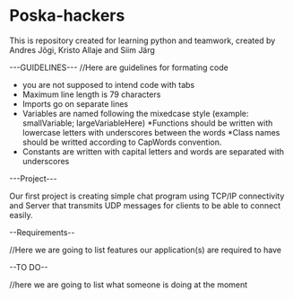 Poska-hackers
=============

This is repository created for learning python and teamwork, created by Andres Jõgi, Kristo Allaje and Siim Järg


---GUIDELINES---
//Here are guidelines for formating code

* you are not supposed to intend code with tabs 
* Maximum line length is 79 characters
* Imports go on separate lines
* Variables are named following the mixedcase style
    (example: smallVariable; largeVariableHere)
*Functions should be written with lowercase letters with underscores between the words
*Class names should be writted according to CapWords convention.
* Constants are written with capital letters and words are separated with underscores



---Project---

Our first project is creating simple chat program using TCP/IP
connectivity and Server that transmits UDP messages for clients to be 
able to connect easily.


--Requirements--

//Here we are going to list features our application(s) are required to have

--TO DO--

//here we are going to list what someone is doing at the moment

